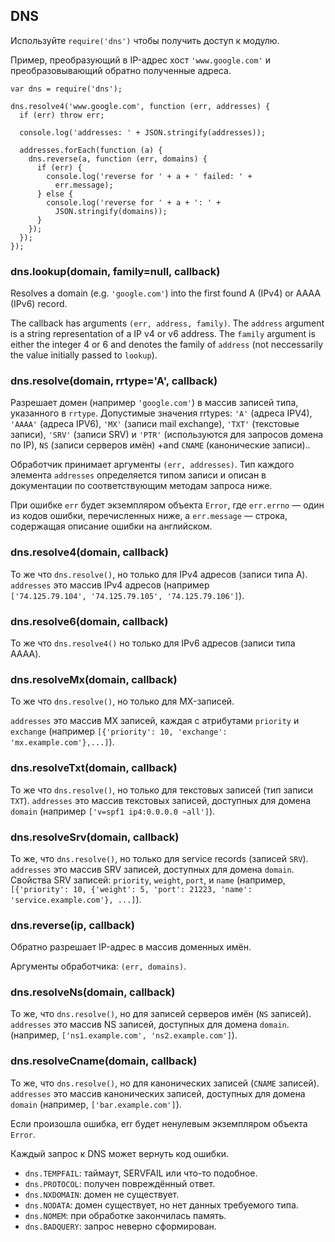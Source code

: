 ## DNS

Используйте `require('dns')` чтобы получить доступ к модулю.

Пример, преобразующий в IP-адрес хост `'www.google.com'`
и преобразовывающий обратно полученные адреса.

    var dns = require('dns');

    dns.resolve4('www.google.com', function (err, addresses) {
      if (err) throw err;

      console.log('addresses: ' + JSON.stringify(addresses));

      addresses.forEach(function (a) {
        dns.reverse(a, function (err, domains) {
          if (err) {
            console.log('reverse for ' + a + ' failed: ' +
              err.message);
          } else {
            console.log('reverse for ' + a + ': ' +
              JSON.stringify(domains));
          }
        });
      });
    });

### dns.lookup(domain, family=null, callback)

Resolves a domain (e.g. `'google.com'`) into the first found A (IPv4) or
AAAA (IPv6) record.

The callback has arguments `(err, address, family)`.  The `address` argument
is a string representation of a IP v4 or v6 address. The `family` argument
is either the integer 4 or 6 and denotes the family of `address` (not
neccessarily the value initially passed to `lookup`).


### dns.resolve(domain, rrtype='A', callback)

Разрешает домен (например `'google.com'`) в массив записей типа, указанного в `rrtype`.
Допустимые значения rrtypes: `'A'` (адреса IPV4), `'AAAA'` (адреса IPV6),
`'MX'` (записи mail exchange), `'TXT'` (текстовые записи), `'SRV'` (записи SRV)
и `'PTR'` (используются для запросов домена по IP), `NS` (записи серверов имён)
+and `CNAME` (канонические записи)..

Обработчик принимает аргументы `(err, addresses)`. Тип каждого элемента `addresses`
определяется типом записи и описан в документации по соответствующим методам запроса ниже.

При ошибке `err` будет экземпляром объекта `Error`, где `err.errno` — один из кодов ошибки,
перечисленных ниже, а `err.message` — строка, содержащая описание ошибки на английском.

### dns.resolve4(domain, callback)

То же что `dns.resolve()`, но только для IPv4 адресов (записи типа A).
`addresses` это массив IPv4 адресов (например  
`['74.125.79.104', '74.125.79.105', '74.125.79.106']`).

### dns.resolve6(domain, callback)

То же что `dns.resolve4()` но только для IPv6 адресов (записи типа AAAA).

### dns.resolveMx(domain, callback)

То же что `dns.resolve()`, но только для MX-записей.

`addresses` это массив MX записей, каждая с атрибутами `priority` и `exchange`
(например `[{'priority': 10, 'exchange': 'mx.example.com'},...]`).

### dns.resolveTxt(domain, callback)

То же что `dns.resolve()`, но только для текстовых записей (тип записи `TXT`).
`addresses` это массив текстовых записей, доступных для домена `domain`
(например `['v=spf1 ip4:0.0.0.0 ~all']`).

### dns.resolveSrv(domain, callback)

То же, что `dns.resolve()`, но только для service records (записей `SRV`).
`addresses` это массив SRV записей, доступных для домена `domain`.
Свойства SRV записей: `priority`, `weight`, `port`, и `name`
(например, `[{'priority': 10, {'weight': 5, 'port': 21223, 'name': 'service.example.com'}, ...]`).

### dns.reverse(ip, callback)

Обратно разрешает IP-адрес в массив доменных имён.

Аргументы обработчика: `(err, domains)`.

### dns.resolveNs(domain, callback)

То же, что `dns.resolve()`, но для записей серверов имён (`NS` записей).
`addresses` это массив NS записей, доступных для домена `domain`.
(например, `['ns1.example.com', 'ns2.example.com']`).

### dns.resolveCname(domain, callback)

То же, что `dns.resolve()`, но для канонических записей (`CNAME`
записей). `addresses` это массив канонических записей, доступных для домена
`domain` (например, `['bar.example.com']`).


Если произошла ошибка, err будет ненулевым экземпляром объекта `Error`.

Каждый запрос к DNS может вернуть код ошибки.

- `dns.TEMPFAIL`: таймаут, SERVFAIL или что-то подобное.
- `dns.PROTOCOL`: получен повреждённый ответ.
- `dns.NXDOMAIN`: домен не существует.
- `dns.NODATA`: домен существует, но нет данных требуемого типа.
- `dns.NOMEM`: при обработке закончилась память.
- `dns.BADQUERY`: запрос неверно сформирован.

